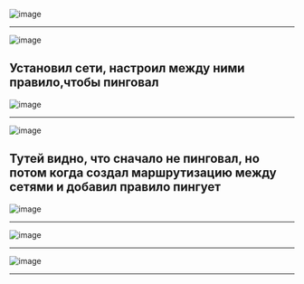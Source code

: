 ![image](https://github.com/tms-dos17-onl/Alex-Krylov/assets/139115675/d4033396-61c3-4f17-b233-1435857ae587)

---
![image](https://github.com/tms-dos17-onl/Alex-Krylov/assets/139115675/eef96937-09e4-4912-bacf-e752b6e9509c)

Установил сети, настроил между ними правило,чтобы пинговал
---
![image](https://github.com/tms-dos17-onl/Alex-Krylov/assets/139115675/04d4bd5e-9dfd-4869-a23b-7d70b08eeafd)

---
![image](https://github.com/tms-dos17-onl/Alex-Krylov/assets/139115675/f5b6ee01-985e-4840-8f28-e87ea48853b1)

Тутей видно, что сначало не пинговал, но потом когда создал маршрутизацию между сетями и добавил правило пингует
---
![image](https://github.com/tms-dos17-onl/Alex-Krylov/assets/139115675/44ae46e2-b1a1-4ec4-908b-908197e95f98)

---
![image](https://github.com/tms-dos17-onl/Alex-Krylov/assets/139115675/0d2b50e3-6b12-4193-ac91-e5f236dddea9)

---
![image](https://github.com/tms-dos17-onl/Alex-Krylov/assets/139115675/03f5643a-7b61-4440-96d2-e1d8a94f16cc)

---



